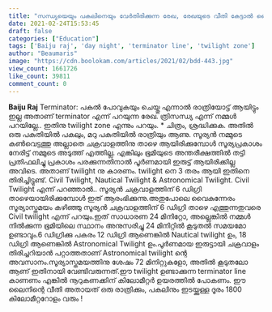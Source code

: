 ```yaml
---
title: "സന്ധ്യയെയും പകലിനെയും വേർതിരിക്കുന്ന രേഖ, രേഖയുടെ വീതി കേട്ടാൽ ഞെട്ടും"
date: 2021-02-24T15:53:45
draft: false
categories: ["Education"]
tags: ['Baiju raj', 'day night', 'terminator line', 'twilight zone']
author: "Beaumaris"
image: "https://cdn.boolokam.com/articles/2021/02/bdd-443.jpg"
view_count: 1661726
like_count: 39811
comment_count: 0
---
```


**[](https://wordpress-972788-3403151.cloudwaysapps.com/baiju-raj-about-terminator-line/300114/bdd-815)Baiju Raj** Terminator: പകൽ പോവുകയും ചെയ്തു എന്നാൽ രാത്രിയോട്ട് ആയിട്ടും ഇല്ല അതാണ് terminator എന്ന് പറയുന്ന രേഖ. ത്രിസന്ധ്യ എന്ന് നമ്മൾ പറയില്ലേ.. ഇതിനു twilight zone എന്നും പറയും. * ചിത്രം, ശ്രദ്ധിക്കുക. അതിൽ ഒരു പകുതിയിൽ പകലും, മറു പകുതിയിൽ രാത്രിയും ആണു. സൂര്യൻ നമ്മുടെ കൺവെട്ടത്തു അല്ലാതെ ചക്രവാളത്തിനു താഴെ ആയിരിക്കുമ്പോൾ സൂര്യപ്രകാശം നേരിട്ട് നമ്മുടെ അടുത്ത് എത്തില്ല. എങ്കിലും ഭൂമിയുടെ അന്തരീക്ഷത്തിൽ തട്ടി പ്രതിഫലിച്ചു പ്രകാശം പരക്കുന്നതിനാൽ പൂർണമായി ഇരുട്ട് ആയിരിക്കില്ല അവിടെ. അതാണ് twilight നു കാരണം. twilight നെ 3 തരം ആയി ഇതിനെ തിരിച്ചിട്ടുണ്ട്. Civil Twilight, Nautical Twilight & Astronomical Twilight. Civil Twilight എന്ന് പറഞ്ഞാൽ.. സൂര്യൻ ചക്രവാളത്തിന് 6 ഡിഗ്രി താഴെയായിരിക്കുമ്പോൾ ഇത് ആരംഭിക്കുന്നു.അതുപോലെ വൈകുന്നേരം സൂര്യാസ്തമയം കഴിഞ്ഞു സൂര്യൻ ചക്രവാളത്തിന് 6 ഡിഗ്രി താഴെ എത്തുന്നതുവരെ Civil twilight എന്ന് പറയും.ഇത് സാധാരണ 24 മിനിറ്റോ, അല്ലെങ്കിൽ നമ്മൾ നിൽക്കുന്ന ഭൂമിയിലെ സ്ഥാനം അനുസരിച്ചു 24 മിനിറ്റിൽ കൂടുതൽ സമയമോ ഉണ്ടാവും.6 ഡിഗ്രിക്കു പകരം 12 ഡിഗ്രി ആണെങ്കിൽ Nautical twilight ഉം, 18 ഡിഗ്രി ആണെങ്കിൽ Astronomical Twilight ഉം.പൂർണമായ ഇരുട്ടായി ചക്രവാളം തിരിച്ചറിയാൻ പറ്റാത്തതാണ് Astronomical twilight ന്റെ അവസാനം.സൂര്യാസ്തമയത്തിനു ശേഷം 72 മിനിറ്റുകളോ, അതിൽ കൂടുതലോ ആണ് ഇതിനായി വേണ്ടിവരുന്നത്.ഈ twilight ഉണ്ടാക്കുന്ന terminator line കാണണം എങ്കിൽ നൂറുകണക്കിന് കിലോമീറ്റർ ഉയരത്തിൽ പോകണം. ഈ ലൈനിന്റെ വീതി അതായത് ഒരു രാത്രിക്കും, പകലിനും ഇടയ്ക്കുള്ള ദൂരം 1800 കിലോമീറ്ററോളം വരും !
